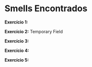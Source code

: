 # Smells Encontrados

**Exercício 1:**

**Exercício 2:** Temporary Field

**Exercício 3:**

**Exercício 4:**

**Exercício 5:**
